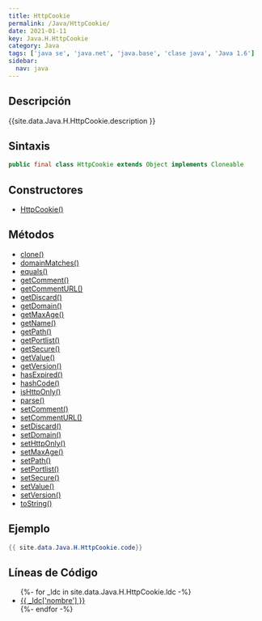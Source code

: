 ```yaml
---
title: HttpCookie
permalink: /Java/HttpCookie/
date: 2021-01-11
key: Java.H.HttpCookie
category: Java
tags: ['java se', 'java.net', 'java.base', 'clase java', 'Java 1.6']
sidebar: 
  nav: java
---
```


## Descripción
{{site.data.Java.H.HttpCookie.description }}

## Sintaxis
~~~java
public final class HttpCookie extends Object implements Cloneable
~~~

## Constructores
* [HttpCookie()](/Java/HttpCookie/HttpCookie/)

## Métodos
* [clone()](/Java/HttpCookie/clone)
* [domainMatches()](/Java/HttpCookie/domainMatches)
* [equals()](/Java/HttpCookie/equals)
* [getComment()](/Java/HttpCookie/getComment)
* [getCommentURL()](/Java/HttpCookie/getCommentURL)
* [getDiscard()](/Java/HttpCookie/getDiscard)
* [getDomain()](/Java/HttpCookie/getDomain)
* [getMaxAge()](/Java/HttpCookie/getMaxAge)
* [getName()](/Java/HttpCookie/getName)
* [getPath()](/Java/HttpCookie/getPath)
* [getPortlist()](/Java/HttpCookie/getPortlist)
* [getSecure()](/Java/HttpCookie/getSecure)
* [getValue()](/Java/HttpCookie/getValue)
* [getVersion()](/Java/HttpCookie/getVersion)
* [hasExpired()](/Java/HttpCookie/hasExpired)
* [hashCode()](/Java/HttpCookie/hashCode)
* [isHttpOnly()](/Java/HttpCookie/isHttpOnly)
* [parse()](/Java/HttpCookie/parse)
* [setComment()](/Java/HttpCookie/setComment)
* [setCommentURL()](/Java/HttpCookie/setCommentURL)
* [setDiscard()](/Java/HttpCookie/setDiscard)
* [setDomain()](/Java/HttpCookie/setDomain)
* [setHttpOnly()](/Java/HttpCookie/setHttpOnly)
* [setMaxAge()](/Java/HttpCookie/setMaxAge)
* [setPath()](/Java/HttpCookie/setPath)
* [setPortlist()](/Java/HttpCookie/setPortlist)
* [setSecure()](/Java/HttpCookie/setSecure)
* [setValue()](/Java/HttpCookie/setValue)
* [setVersion()](/Java/HttpCookie/setVersion)
* [toString()](/Java/HttpCookie/toString)

## Ejemplo
~~~java
{{ site.data.Java.H.HttpCookie.code}}
~~~

## Líneas de Código
<ul>
{%- for _ldc in site.data.Java.H.HttpCookie.ldc -%}
   <li>
       <a href="{{_ldc['url'] }}">{{ _ldc['nombre'] }}</a>
   </li>
{%- endfor -%}
</ul>

